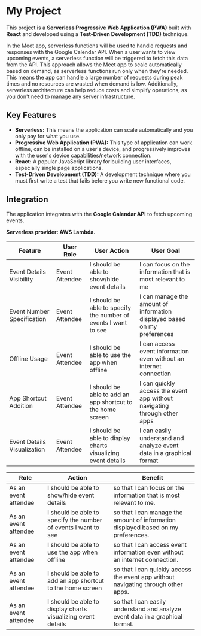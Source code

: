 # My Project

This project is a **Serverless Progressive Web Application (PWA)** built with **React** and developed using a **Test-Driven Development (TDD)** technique.

In the Meet app, serverless functions will be used to handle requests and responses with the Google Calendar API. When a user wants to view upcoming events, a serverless function will be triggered to fetch this data from the API. This approach allows the Meet app to scale automatically based on demand, as serverless functions run only when they're needed. This means the app can handle a large number of requests during peak times and no resources are wasted when demand is low. Additionally, serverless architecture can help reduce costs and simplify operations, as you don't need to manage any server infrastructure.

## Key Features

- **Serverless:** This means the application can scale automatically and you only pay for what you use. 
- **Progressive Web Application (PWA):** This type of application can work offline, can be installed on a user's device, and progressively improves with the user's device capabilities/network connection.
- **React:** A popular JavaScript library for building user interfaces, especially single page applications.
- **Test-Driven Development (TDD):** A development technique where you must first write a test that fails before you write new functional code.

## Integration

The application integrates with the **Google Calendar API** to fetch upcoming events.

**Serverless provider: AWS Lambda.**


| Feature                        | User Role         | User Action                                                  | User Goal                                                                 |
|--------------------------------|-------------------|--------------------------------------------------------------|---------------------------------------------------------------------------|
| Event Details Visibility       | Event Attendee    | I should be able to show/hide event details                 | I can focus on the information that is most relevant to me                |
| Event Number Specification     | Event Attendee    | I should be able to specify the number of events I want to see | I can manage the amount of information displayed based on my preferences |
| Offline Usage                  | Event Attendee    | I should be able to use the app when offline                | I can access event information even without an internet connection        |
| App Shortcut Addition          | Event Attendee    | I should be able to add an app shortcut to the home screen  | I can quickly access the event app without navigating through other apps  |
| Event Details Visualization    | Event Attendee    | I should be able to display charts visualizing event details | I can easily understand and analyze event data in a graphical format      |

| Role              | Action                                                       | Benefit                                                         |
|-------------------|--------------------------------------------------------------|-----------------------------------------------------------------|
| As an event attendee | I should be able to show/hide event details                 | so that I can focus on the information that is most relevant to me. |
| As an event attendee | I should be able to specify the number of events I want to see | so that I can manage the amount of information displayed based on my preferences. |
| As an event attendee | I should be able to use the app when offline                | so that I can access event information even without an internet connection. |
| As an event attendee | I should be able to add an app shortcut to the home screen  | so that I can quickly access the event app without navigating through other apps. |
| As an event attendee | I should be able to display charts visualizing event details | so that I can easily understand and analyze event data in a graphical format. |
